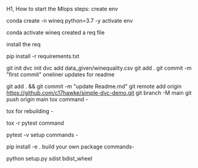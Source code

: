 H1<Ramesh Naidu>, How to start the Mlops
steps:
create env

conda create -n wineq python=3.7 -y
activate env

conda activate wineq
created a req file

install the req

pip install -r requirements.txt


git init
dvc init 
dvc add data_given/winequality.csv
git add .
git commit -m "first commit"
oneliner updates for readme

git add . && git commit -m "update Readme.md"
git remote add origin https://github.com/c17hawke/simple-dvc-demo.git
git branch -M main
git push origin main
tox command -

tox
for rebuilding -

tox -r 
pytest command

pytest -v
setup commands -

pip install -e . 
build your own package commands-

python setup.py sdist bdist_wheel